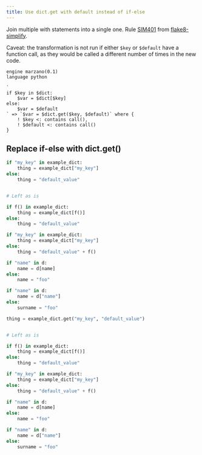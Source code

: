 ```yaml
---
title: Use dict.get with default instead of if-else
---
```


Join multiple with statements into a single one. Rule [SIM401](https://github.com/MartinThoma/flake8-simplify/issues/72) from [flake8-simplify](https://github.com/MartinThoma/flake8-simplify).

Caveat: the transformation is not run if either `$key` or `$default` have a function call,
as they would be called a different number of times in the new code.

```grit
engine marzano(0.1)
language python

`
if $key in $dict:
    $var = $dict[$key]
else:
    $var = $default
` => `$var = $dict.get($key, $default)` where {
	! $key <: contains call(),
	! $default <: contains call()
}
```

## Replace if-else with dict.get()

```python
if "my_key" in example_dict:
    thing = example_dict["my_key"]
else:
    thing = "default_value"


# Left as is

if f() in example_dict:
    thing = example_dict[f()]
else:
    thing = "default_value"

if "my_key" in example_dict:
    thing = example_dict["my_key"]
else:
    thing = "default_value" + f()

if "name" in d:
    name = d[name]
else:
    name = "foo"

if "name" in d:
    name = d["name"]
else:
    surname = "foo"
```

```python
thing = example_dict.get("my_key", "default_value")


# Left as is

if f() in example_dict:
    thing = example_dict[f()]
else:
    thing = "default_value"

if "my_key" in example_dict:
    thing = example_dict["my_key"]
else:
    thing = "default_value" + f()

if "name" in d:
    name = d[name]
else:
    name = "foo"

if "name" in d:
    name = d["name"]
else:
    surname = "foo"
```
